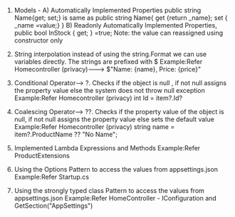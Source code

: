 ﻿1. Models -
	A) Automatically Implemented Properties
			public string Name{get; set;}
	is same as 
			public string Name{
			get {return _name};
			set { _name =value;}
			}
	B) Readonly Automatically Implemented Properties, 
		public bool InStock { get; } =true;
		Note: the value can reassigned using constructor only
2. String interpolation instead of using the string.Format we can use variables directly. The strings are prefixed with $
		Example:Refer Homecontroller (privacy)---> $"Name: {name}, Price: {price}" 

3. Conditional Operator--> ?. 
   Checks if the object is null , if not null assigns the property value else the system does not throw null exception
		Example:Refer Homecontroller (privacy)
				int Id = item?.Id?

4. Coalescing Operator--> ??.
	Checks if the property value of the object is null, if not null assigns the property value else sets the default value
		Example:Refer Homecontroller (privacy)
				string name = item?.ProductName ?? "No Name";

5. Implemented Lambda Expressions and Methods
		Example:Refer ProductExtensions

6. Using the Options Pattern to access the values from appsettings.json 
		Example:Refer Startup.cs

7. Using the strongly typed class Pattern to access the values from appsettings.json 
		Example:Refer HomeController - IConfiguration and GetSection("AppSettings")

